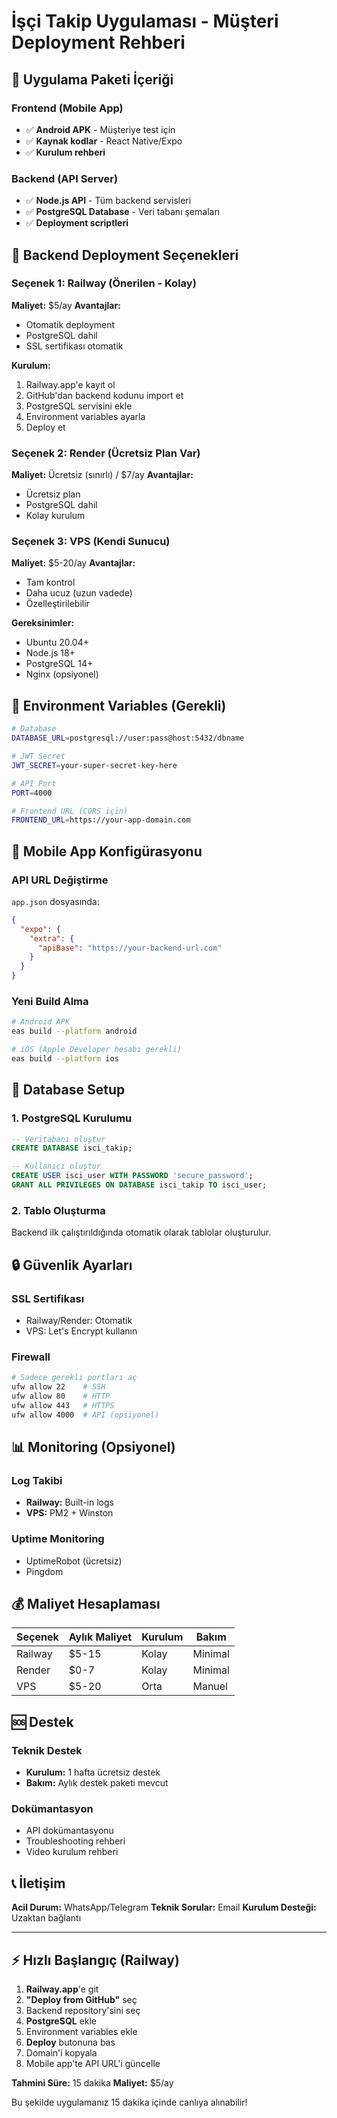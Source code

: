# İşçi Takip Uygulaması - Müşteri Deployment Rehberi

## 📱 Uygulama Paketi İçeriği

### Frontend (Mobile App)
- ✅ **Android APK** - Müşteriye test için
- ✅ **Kaynak kodlar** - React Native/Expo
- ✅ **Kurulum rehberi**

### Backend (API Server)
- ✅ **Node.js API** - Tüm backend servisleri
- ✅ **PostgreSQL Database** - Veri tabanı şemaları
- ✅ **Deployment scriptleri**

## 🚀 Backend Deployment Seçenekleri

### Seçenek 1: Railway (Önerilen - Kolay)
**Maliyet:** $5/ay
**Avantajlar:** 
- Otomatik deployment
- PostgreSQL dahil
- SSL sertifikası otomatik

**Kurulum:**
1. Railway.app'e kayıt ol
2. GitHub'dan backend kodunu import et
3. PostgreSQL servisini ekle
4. Environment variables ayarla
5. Deploy et

### Seçenek 2: Render (Ücretsiz Plan Var)
**Maliyet:** Ücretsiz (sınırlı) / $7/ay
**Avantajlar:**
- Ücretsiz plan
- PostgreSQL dahil
- Kolay kurulum

### Seçenek 3: VPS (Kendi Sunucu)
**Maliyet:** $5-20/ay
**Avantajlar:**
- Tam kontrol
- Daha ucuz (uzun vadede)
- Özelleştirilebilir

**Gereksinimler:**
- Ubuntu 20.04+
- Node.js 18+
- PostgreSQL 14+
- Nginx (opsiyonel)

## 🔧 Environment Variables (Gerekli)

```bash
# Database
DATABASE_URL=postgresql://user:pass@host:5432/dbname

# JWT Secret
JWT_SECRET=your-super-secret-key-here

# API Port
PORT=4000

# Frontend URL (CORS için)
FRONTEND_URL=https://your-app-domain.com
```

## 📱 Mobile App Konfigürasyonu

### API URL Değiştirme
`app.json` dosyasında:
```json
{
  "expo": {
    "extra": {
      "apiBase": "https://your-backend-url.com"
    }
  }
}
```

### Yeni Build Alma
```bash
# Android APK
eas build --platform android

# iOS (Apple Developer hesabı gerekli)
eas build --platform ios
```

## 💾 Database Setup

### 1. PostgreSQL Kurulumu
```sql
-- Veritabanı oluştur
CREATE DATABASE isci_takip;

-- Kullanıcı oluştur
CREATE USER isci_user WITH PASSWORD 'secure_password';
GRANT ALL PRIVILEGES ON DATABASE isci_takip TO isci_user;
```

### 2. Tablo Oluşturma
Backend ilk çalıştırıldığında otomatik olarak tablolar oluşturulur.

## 🔒 Güvenlik Ayarları

### SSL Sertifikası
- Railway/Render: Otomatik
- VPS: Let's Encrypt kullanın

### Firewall
```bash
# Sadece gerekli portları aç
ufw allow 22    # SSH
ufw allow 80    # HTTP
ufw allow 443   # HTTPS
ufw allow 4000  # API (opsiyonel)
```

## 📊 Monitoring (Opsiyonel)

### Log Takibi
- **Railway:** Built-in logs
- **VPS:** PM2 + Winston

### Uptime Monitoring
- UptimeRobot (ücretsiz)
- Pingdom

## 💰 Maliyet Hesaplaması

| Seçenek | Aylık Maliyet | Kurulum | Bakım |
|---------|---------------|---------|-------|
| Railway | $5-15 | Kolay | Minimal |
| Render | $0-7 | Kolay | Minimal |
| VPS | $5-20 | Orta | Manuel |

## 🆘 Destek

### Teknik Destek
- **Kurulum:** 1 hafta ücretsiz destek
- **Bakım:** Aylık destek paketi mevcut

### Dokümantasyon
- API dokümantasyonu
- Troubleshooting rehberi
- Video kurulum rehberi

## 📞 İletişim

**Acil Durum:** WhatsApp/Telegram
**Teknik Sorular:** Email
**Kurulum Desteği:** Uzaktan bağlantı

---

## ⚡ Hızlı Başlangıç (Railway)

1. **Railway.app**'e git
2. **"Deploy from GitHub"** seç
3. Backend repository'sini seç
4. **PostgreSQL** ekle
5. Environment variables ekle
6. **Deploy** butonuna bas
7. Domain'i kopyala
8. Mobile app'te API URL'i güncelle

**Tahmini Süre:** 15 dakika
**Maliyet:** $5/ay

Bu şekilde uygulamanız 15 dakika içinde canlıya alınabilir!
